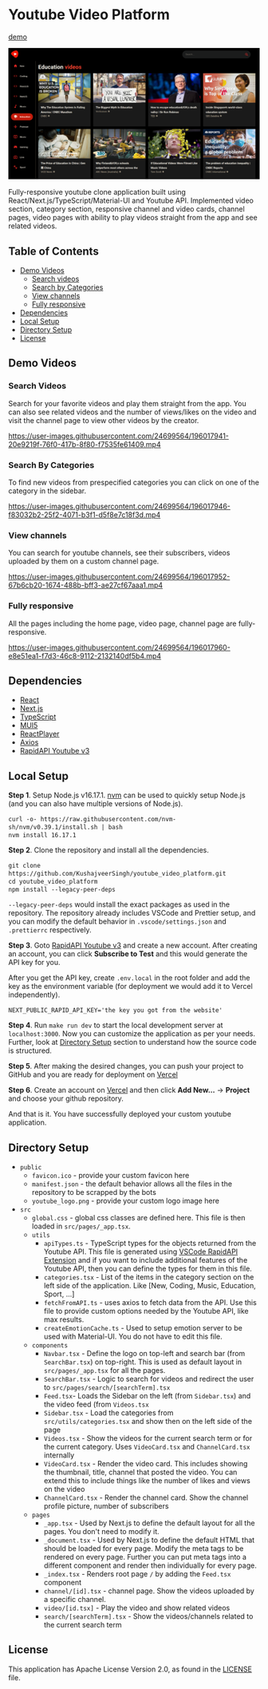# Youtube Video Platform
[demo](https://kushaj-youtube-video-platform.vercel.app/)

![](assets/demo_image.png)

Fully-responsive youtube clone application built using React/Next.js/TypeScript/Material-UI and Youtube API. Implemented video section, category section, responsive channel and video cards, channel pages, video pages with ability to play videos straight from the app and see related videos.

## Table of Contents
- [Demo Videos](#demo-videos)
    - [Search videos](#search-videos)
    - [Search by Categories](#search-by-categories)
    - [View channels](#view-channels)
    - [Fully responsive](#fully-responsive)
- [Dependencies](#dependencies)
- [Local Setup](#local-setup)
- [Directory Setup](#directory-setup)
- [License](#license)

## Demo Videos

### Search Videos
Search for your favorite videos and play them straight from the app. You can also see related videos and the number of views/likes on the video and visit the channel page to view other videos by the creator.

https://user-images.githubusercontent.com/24699564/196017941-20e9219f-76f0-417b-8f80-f7535fe61409.mp4

### Search By Categories
To find new videos from prespecified categories you can click on one of the category in the sidebar.

https://user-images.githubusercontent.com/24699564/196017946-f83032b2-25f2-4071-b3f1-d5f8e7c18f3d.mp4

### View channels
You can search for youtube channels, see their subscribers, videos uploaded by them on a custom channel page.

https://user-images.githubusercontent.com/24699564/196017952-67b6cb20-1674-488b-bff3-ae27cf67aaa1.mp4

### Fully responsive
All the pages including the home page, video page, channel page are fully-responsive.

https://user-images.githubusercontent.com/24699564/196017960-e8e51ea1-f7d3-46c8-9112-2132140df5b4.mp4

## Dependencies
- [React](https://reactjs.org/)
- [Next.js](https://nextjs.org/)
- [TypeScript](https://www.typescriptlang.org/)
- [MUI5](https://mui.com/)
- [ReactPlayer](https://github.com/CookPete/react-player)
- [Axios](https://axios-http.com/docs/intro)
- [RapidAPI Youtube v3](https://rapidapi.com/ytdlfree/api/youtube-v31/)

## Local Setup
**Step 1**. Setup Node.js v16.17.1. [nvm](https://github.com/nvm-sh/nvm) can be used to quickly setup Node.js (and you can also have multiple versions of Node.js).
```
curl -o- https://raw.githubusercontent.com/nvm-sh/nvm/v0.39.1/install.sh | bash
nvm install 16.17.1
```

**Step 2**. Clone the repository and install all the dependencies.
```
git clone https://github.com/KushajveerSingh/youtube_video_platform.git
cd youtube_video_platform
npm install --legacy-peer-deps
```

`--legacy-peer-deps` would install the exact packages as used in the repository. The repository already includes VSCode and Prettier setup, and you can modify the default behavior in `.vscode/settings.json` and `.prettierrc` respectively.

**Step 3**. Goto [RapidAPI Youtube v3](https://rapidapi.com/ytdlfree/api/youtube-v31/) and create a new account. After creating an account, you can click **Subscribe to Test** and this would generate the API key for you.

After you get the API key, create `.env.local` in the root folder and add the key as the environment variable (for deployment we would add it to Vercel independently).
```
NEXT_PUBLIC_RAPID_API_KEY='the key you got from the website'
```

**Step 4**. Run `make run dev` to start the local development server at `localhost:3000`. Now you can customize the application as per your needs. Further, look at [Directory Setup](#directory-setup) section to understand how the source code is structured.

**Step 5**. After making the desired changes, you can push your project to GitHub and you are ready for deployment on [Vercel](https://vercel.com/)

**Step 6**. Create an account on [Vercel](https://vercel.com/) and then click **Add New...** -> **Project** and choose your github repository.

And that is it. You have successfully deployed your custom youtube application.

## Directory Setup

- `public`
    - `favicon.ico` - provide your custom favicon here
    - `manifest.json` - the default behavior allows all the files in the repository to be scrapped by the bots
    - `youtube_logo.png` - provide your custom logo image here
- `src`
    - `global.css` - global css classes are defined here. This file is then loaded in `src/pages/_app.tsx`.
    - `utils`
        - `apiTypes.ts` - TypeScript types for the objects returned from the Youtube API. This file is generated using [VSCode RapidAPI Extension](https://rapidapi.com/guides/put-api-development-at-ease-with-rapidapi-client-for-vs-code) and if you want to include additional features of the Youtube API, then you can define the types for them in this file.
        - `categories.tsx` - List of the items in the category section on the left side of the application. Like \[New, Coding, Music, Education, Sport, ...]
        - `fetchFromAPI.ts` - uses axios to fetch data from the API. Use this file to provide custom options needed by the Youtube API, like max results.
        - `createEmotionCache.ts` - Used to setup emotion server to be used with Material-UI. You do not have to edit this file.
    - `components`
        - `Navbar.tsx` - Define the logo on top-left and search bar (from `SearchBar.tsx`) on top-right. This is used as default layout in `src/pages/_app.tsx` for all the pages.
        - `SearchBar.tsx` - Logic to search for videos and redirect the user to `src/pages/search/[searchTerm].tsx`
        - `Feed.tsx`- Loads the Sidebar on the left (from `Sidebar.tsx`) and the video feed (from `Videos.tsx`
        - `Sidebar.tsx` - Load the categories from `src/utils/categories.tsx` and show then on the left side of the page
        - `Videos.tsx` - Show the videos for the current search term or for the current category. Uses `VideoCard.tsx` and `ChannelCard.tsx` internally
        - `VideoCard.tsx` - Render the video card. This includes showing the thumbnail, title, channel that posted the video. You can extend this to include things like the number of likes and views on the video
        - `ChannelCard.tsx` - Render the channel card. Show the channel profile picture, number of subscribers
    - `pages`
        - `_app.tsx` - Used by Next.js to define the default layout for all the pages. You don't need to modify it.
        - `_document.tsx` - Used by Next.js to define the default HTML that should be loaded for every page. Modify the meta tags to be rendered on every page. Further you can put meta tags into a different component and render then individually for every page.
        - `_index.tsx` - Renders root page `/` by adding the `Feed.tsx` component
        - `channel/[id].tsx` - channel page. Show the videos uploaded by a specific channel.
        - `video/[id.tsx]` - Play the video and show related videos
        - `search/[searchTerm].tsx` - Show the videos/channels related to the current search term

## License
This application has Apache License Version 2.0, as found in the [LICENSE](./LICENSE) file.
